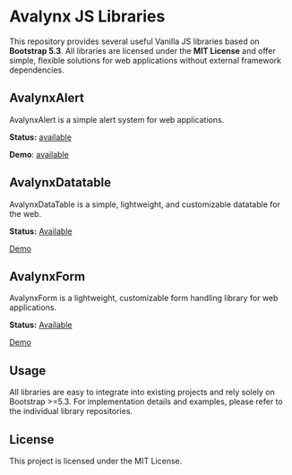 # Avalynx JS Libraries

This repository provides several useful Vanilla JS libraries based on **Bootstrap 5.3**. All libraries are licensed under the **MIT License** and offer simple, flexible solutions for web applications without external framework dependencies.

## AvalynxAlert ##

AvalynxAlert is a simple alert system for web applications.

**Status:** <a href="https://github.com/avalynx/avalynx-alert" target="_blank">available</a>

**Demo**: <a href="https://avalynx-alert.jbs-newmedia.de/examples/index.html" target="_blank">available</a>

## AvalynxDatatable ##

AvalynxDataTable is a simple, lightweight, and customizable datatable for the web.

**Status:** [Available](https://github.com/avalynx/avalynx-datatable)

[Demo](https://avalynx-datatable.jbs-newmedia.de/examples/index.html)

## AvalynxForm

AvalynxForm is a lightweight, customizable form handling library for web applications.

**Status:** [Available](https://github.com/avalynx/avalynx-form)

[Demo](https://avalynx-form.jbs-newmedia.de/examples/index.html)

## Usage

All libraries are easy to integrate into existing projects and rely solely on Bootstrap >=5.3. For implementation details and examples, please refer to the individual library repositories.

## License

This project is licensed under the MIT License.
